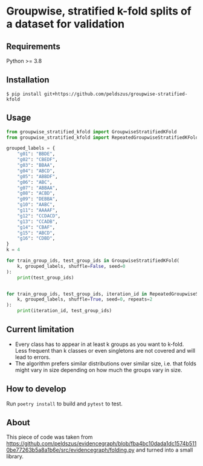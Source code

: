 # Groupwise, stratified k-fold splits of a dataset for validation


## Requirements

Python >= 3.8


## Installation

```
$ pip install git+https://github.com/peldszus/groupwise-stratified-kfold
```


## Usage

```python
from groupwise_stratified_kfold import GroupwiseStratifiedKFold
from groupwise_stratified_kfold import RepeatedGroupwiseStratifiedKFold

grouped_labels = {
    "g01": "BBDE",
    "g02": "CBEDF",
    "g03": "BBAA",
    "g04": "ABCD",
    "g05": "ABBDF",
    "g06": "ABC",
    "g07": "ABBAA",
    "g08": "ACBD",
    "g09": "DEBBA",
    "g10": "AABC",
    "g11": "AAAAF",
    "g12": "CCDACD",
    "g13": "CCADB",
    "g14": "CBAF",
    "g15": "ABCD",
    "g16": "CDBD",
}
k = 4

for train_group_ids, test_group_ids in GroupwiseStratifiedKFold(
    k, grouped_labels, shuffle=False, seed=0
):
    print(test_group_ids)


for train_group_ids, test_group_ids, iteration_id in RepeatedGroupwiseStratifiedKFold(
    k, grouped_labels, shuffle=True, seed=0, repeats=2
):
    print(iteration_id, test_group_ids)
```


## Current limitation

- Every class has to appear in at least k groups as you want to k-fold.
  Less frequent than k classes or even singletons are not covered and
  will lead to errors.
- The algorithm prefers similar distributions over similar size, i.e.
  that folds might vary in size depending on how much the groups vary
  in size.


## How to develop

Run `poetry install` to build and `pytest` to test.


## About

This piece of code was taken from https://github.com/peldszus/evidencegraph/blob/fba4bc10dada1dc1574b5110be77263b5a8a1b6e/src/evidencegraph/folding.py and turned into a small library.
